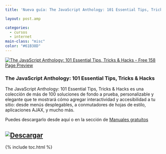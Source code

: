 ```yaml
---
title: 'Nueva guía: The JavaScript Anthology: 101 Essential Tips, Tricks & Hacks'

layout: post.amp

categories:
  - cursos
  - internet
main-class: "misc"
color: "#61B38D"
---
```

[![The JavaScript Anthology: 101 Essential Tips, Tricks & Hacks - Free 158 Page Preview][1]][2]

### The JavaScript Anthology: 101 Essential Tips, Tricks & Hacks

The JavaScript Anthology: 101 Essential Tips, Tricks & Hacks es una colección de más de 100 soluciones de fondo a prueba, personalizable y elegante que te mostrará cómo agregar interactividad y accesibilidad a tu sitio: desde menús desplegables, a conmutadores de hojas de estilo, aplicaciones AJAX, y mucho más.

Puedes descargarlo desde aquí o en la sección de [Manuales gratuítos][3]

## [![Descargar][4]][2]



 [1]: http://img.tradepub.com/free/w_sitb04/assets/img/w_sitb04c.gif "The JavaScript Anthology: 101 Essential Tips, Tricks & Hacks - Free 158 Page Preview"
 [2]: http://elbauldelprogramador.tradepub.com/c/pubRD.mpl?sr=oc&_t=oc:&pc=w_sitb04/prgm.cgi/
 [3]: http://bashyc.blogspot.com/p/guias-gratuitas.html
 [4]: http://lh5.googleusercontent.com/-3xNROQvUyLw/Tez0xVWLW1I/AAAAAAAAAkc/3Gx7eUaLwxU/s288/descargar.png

{% include toc.html %}
